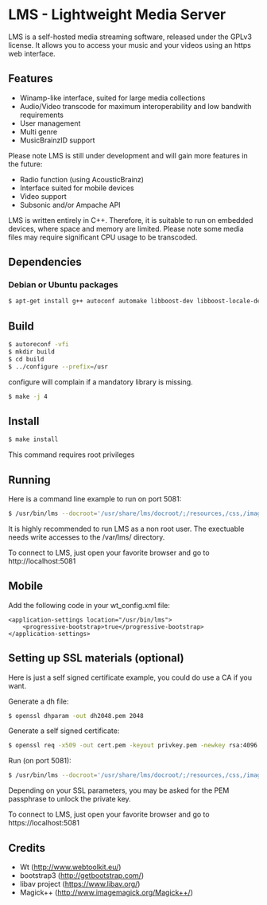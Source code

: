 # LMS - Lightweight Media Server

LMS is a self-hosted media streaming software, released under the GPLv3 license.
It allows you to access your music and your videos using an https web interface.

## Features
 - Winamp-like interface, suited for large media collections
 - Audio/Video transcode for maximum interoperability and low bandwith requirements
 - User management
 - Multi genre
 - MusicBrainzID support

Please note LMS is still under development and will gain more features in the future:
 - Radio function (using AcousticBrainz)
 - Interface suited for mobile devices
 - Video support
 - Subsonic and/or Ampache API

LMS is written entirely in C++. Therefore, it is suitable to run on embedded devices, where space and memory are limited.
Please note some media files may require significant CPU usage to be transcoded.

## Dependencies
### Debian or Ubuntu packages

```sh
$ apt-get install g++ autoconf automake libboost-dev libboost-locale-dev libboost-iostreams-dev libavcodec-dev libwtdbosqlite-dev libwthttp-dev libwtdbo-dev libwt-dev libmagick++-dev libavcodec-dev libavformat-dev libav-tools libpstreams-dev
```

## Build

```sh
$ autoreconf -vfi
$ mkdir build
$ cd build
$ ../configure --prefix=/usr
```
configure will complain if a mandatory library is missing.

```sh
$ make -j 4
```

## Install

```sh
$ make install
```
This command requires root privileges

## Running
Here is a command line example to run on port 5081:
```sh
$ /usr/bin/lms --docroot='/usr/share/lms/docroot/;/resources,/css,/images,/favicon.ico' --approot=/usr/share/lms/approot --http-address 0.0.0.0 --http-port 5081
```
It is highly recommended to run LMS as a non root user.
The exectuable needs write accesses to the /var/lms/ directory.

To connect to LMS, just open your favorite browser and go to http://localhost:5081

## Mobile

Add the following code in your wt_config.xml file:
```
<application-settings location="/usr/bin/lms">
	<progressive-bootstrap>true</progressive-bootstrap>
</application-settings>
```

## Setting up SSL materials (optional)
Here is just a self signed certificate example, you could do use a CA if you want.

Generate a dh file:
```sh
$ openssl dhparam -out dh2048.pem 2048
```
Generate a self signed certificate:
```sh
$ openssl req -x509 -out cert.pem -keyout privkey.pem -newkey rsa:4096
```
Run (on port 5081):
```sh
$ /usr/bin/lms --docroot='/usr/share/lms/docroot/;/resources,/css,/images,/favicon.ico' --approot=/usr/share/lms/approot --https-address 0.0.0.0 --https-port 5081 --ssl-certificate cert.pem --ssl-private-key privkey.pem --ssl-tmp-dh dh2048.pem
```
Depending on your SSL parameters, you may be asked for the PEM passphrase to unlock the private key.

To connect to LMS, just open your favorite browser and go to https://localhost:5081

## Credits

- Wt (http://www.webtoolkit.eu/)
- bootstrap3 (http://getbootstrap.com/)
- libav project (https://www.libav.org/)
- Magick++ (http://www.imagemagick.org/Magick++/)
